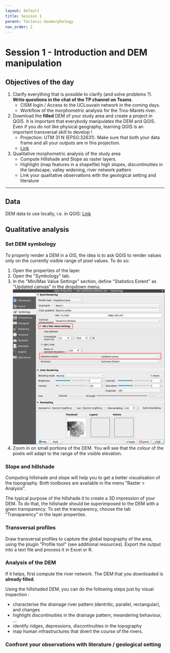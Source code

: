 ```yaml
---
layout: default
title: Session 1
parent: Tectonic Geomorphology
nav_order: 2
---
```


# Session 1 - Introduction and DEM manipulation

## Objectives of the day

1. Clarify everything that is possible to clarify (and solve problems ?). **Write questions in the chat of the TP channel on Teams**.
   - CISM login / Access to the UCLouvain network in the coming days.
   - Workflow of the morphometric analysis for the Tros-Marets river.
2. Download the **filled** DEM of your study area and create a project in QGIS. It is important that everybody manipulates the DEM and QGIS. Even if you do not like physical geography, learning QGIS is an important transversal skill to develop !
   - Projection: UTM 31 N (EPSG:32631). Make sure that both your data frame and all your outputs are in this projection.
   - [Link](https://nextcloud.cism.ucl.ac.be/s/3JRTbXY6kqe9cyM)
3. Qualitative morphometric analysis of the study area
   - Compute Hillshade and Slope as raster layers.
   - Highlight (map features in a shapefile) high slopes, discontinuities in the landscape, valley widening, river network
     pattern
   - Link your qualitative observations with the geological setting and literature

-----

## Data

DEM data to use locally, i.e. in QGIS: [Link](https://nextcloud.cism.ucl.ac.be/s/3JRTbXY6kqe9cyM)

## Qualitative analysis

### Set DEM symbology

To properly render a DEM in a GIS, the idea is to ask QGIS to render values only on the currently visible range of pixel values. To do so:

1. Open the properties of the layer.
2. Open the "Symbology" tab.
3. In the "Min/Max Value Settings" section, define "Statistics Extent" as "Updated canvas" in the dropdown menu.
    ![raster-rendering](imgs/qgis-stretch-values.png)
4. Zoom in on small portions of the DEM. You will see that the colour of the pixels will adapt to the range of the visible elevation.

### Slope and hillshade

Computing hillshade and slope will help you to get a better visualisation of the topography. Both toolboxes are available in the menu "Raster > Analysis".

The typical purpose of the hillshade it to create a 3D impression of your DEM. To do that, the hillshade should be superimposed to the DEM with a given transparency. To set the transparency, choose the tab "Transparency" in the layer properties.

### Transversal profiles

Draw transversal profiles to capture the global topography of the area, using the plugin "Profile tool" (see additional resources). Export the output into a text file and process it in Excel or R.

### Analysis of the DEM

If it helps, first compute the river network. The DEM that you downloaded is **already filled**.

Using the hillshaded DEM, you can do the following steps just by visual inspection :

- characterise the drainage river pattern (dentritic, parallel, rectangular), and changes
- highlight discontinuities in the drainage pattern, meandering behaviour, ...
- identify ridges, depressions, discontinuities in the topography
- map human infrastructures that divert the course of the rivers.

### Confront your observations with literature / geological setting
